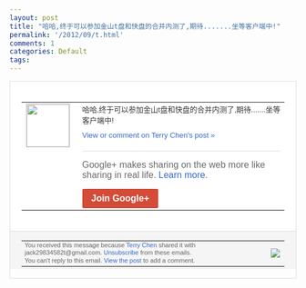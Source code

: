 ```yaml
---
layout: post
title: "哈哈,终于可以参加金山t盘和快盘的合并内测了,期待.......坐等客户端中!"
permalink: '/2012/09/t.html'
comments: 1
categories: Default
tags: 
---
```

<div style="border:solid 1px #dfdfdf;color:#686868;font:13px Arial"><div style="background-color:#fff;padding:20px;"><table cellpadding="0" cellspacing="0"><tr><td style="padding-right:15px;vertical-align:top"><a href="https://plus.google.com/_/notifications/emlink?emrecipient=110200756825219614165&amp;emid=CMCEupzXsrICFSMmcgodR04AAA&amp;path=%2F108643996575278738906&amp;dt=1347543632881&amp;uob=8"><img height="75" src="https://lh3.googleusercontent.com/-KKRGTyJ5Bl0/AAAAAAAAAAI/AAAAAAAAEEY/jllxqER5dCk/s75-c-k-a/photo.jpg" style="border:solid 1px #cccccc;" width="75"/></a></td><td style="width:578px;color:#333;font:13px Arial;vertical-align:top"><div style="padding-bottom:10px">哈哈,终于可以参加金山t盘和快盘的合并内<wbr/>测了,期待.......坐等客户端中!</div><a href="https://plus.google.com/_/notifications/emlink?emrecipient=110200756825219614165&amp;emid=CMCEupzXsrICFSMmcgodR04AAA&amp;path=%2F108643996575278738906%2Fposts%2FhtYTjrW2FUB%3Fgpinv%3DAMIXal8G2Xo9MZiyTvhKOagrPlvLRfmnlayuqPYYpCN1dhjKdRyYrfSa2cQf42ujdYtJ7XgCy9BrOvmvD0E3GDo1VI6_I6LJWsZIF1f9pqS7sULWHGBZIAc&amp;dt=1347543632881&amp;uob=8" style="color:#3366CC;text-decoration:none">View or comment on Terry Chen's post »</a><div style="margin-top:20px;border-top:solid 1px #dfdfdf"><div style="padding:15px 0;color:#686868;font:16px Arial">Google+ makes sharing on the web more like sharing in real life. <a href="http://www.google.com/+/learnmore/" style="color:#3366CC;text-decoration:none">Learn more</a>.</div><a href="https://plus.google.com/_/notifications/emlink?emrecipient=110200756825219614165&amp;emid=CMCEupzXsrICFSMmcgodR04AAA&amp;path=%2F%3Fgpinv%3DAMIXal8G2Xo9MZiyTvhKOagrPlvLRfmnlayuqPYYpCN1dhjKdRyYrfSa2cQf42ujdYtJ7XgCy9BrOvmvD0E3GDo1VI6_I6LJWsZIF1f9pqS7sULWHGBZIAc&amp;dt=1347543632881&amp;uob=8" style="display:inline-block;padding:7px 15px;background-color:#d44b38; color:#fff;font-size:16px; font-weight:bold;border-radius:2px;-webkit-border-radius:2px; -moz-border-radius:2px;border:solid 1px #c43b28; white-space:nowrap;text-decoration:none">Join Google+</a></div></td></tr></table></div><div style="border-top:solid 1px #dfdfdf;padding:0 20px; background-color:#f5f5f5"><table cellpadding="0" cellspacing="0" style="height:50px"><tbody><tr><td style="vertical-align:middle;width:100%; color:#636363;font:11px Arial; line-height:120%">You received this message because <a href="https://plus.google.com/_/notifications/emlink?emrecipient=110200756825219614165&amp;emid=CMCEupzXsrICFSMmcgodR04AAA&amp;path=%2F108643996575278738906%3Fgpinv%3DAMIXal8G2Xo9MZiyTvhKOagrPlvLRfmnlayuqPYYpCN1dhjKdRyYrfSa2cQf42ujdYtJ7XgCy9BrOvmvD0E3GDo1VI6_I6LJWsZIF1f9pqS7sULWHGBZIAc&amp;dt=1347543632881&amp;uob=8" style="color:#3366CC;text-decoration:none">Terry Chen</a> shared it with jack29834582t@gmail.com. <a href="https://plus.google.com/_/notifications/emlink?emrecipient=110200756825219614165&amp;emid=CMCEupzXsrICFSMmcgodR04AAA&amp;path=%2F_%2Fnonplus%2Femailsettings%3Fgpinv%3DAMIXal8G2Xo9MZiyTvhKOagrPlvLRfmnlayuqPYYpCN1dhjKdRyYrfSa2cQf42ujdYtJ7XgCy9BrOvmvD0E3GDo1VI6_I6LJWsZIF1f9pqS7sULWHGBZIAc%26est%3DADH5u8UGRmPHlYG_Irqt0FqaaDanLlBd93xHPwh4Im2pnXUgxbpgfxEaLd1Cpb6T4ZiquNxTjATrOjiL4RRdad13hiBVWUe0A7UwRv7DTZ6afRTZgjJr7TdAofgF9rlsuh7GxLbUul4nBd1BR1xiofOUBTOyVVhnuA&amp;dt=1347543632881&amp;uob=8" style="color:#3366CC;text-decoration:none">Unsubscribe</a> from these emails.<br/>You can't reply to this email. <a href="https://plus.google.com/_/notifications/emlink?emrecipient=110200756825219614165&amp;emid=CMCEupzXsrICFSMmcgodR04AAA&amp;path=%2F108643996575278738906%2Fposts%2FhtYTjrW2FUB%3Fgpinv%3DAMIXal8G2Xo9MZiyTvhKOagrPlvLRfmnlayuqPYYpCN1dhjKdRyYrfSa2cQf42ujdYtJ7XgCy9BrOvmvD0E3GDo1VI6_I6LJWsZIF1f9pqS7sULWHGBZIAc&amp;dt=1347543632881&amp;uob=8" style="color:#3366CC;text-decoration:none">View the post</a> to add a comment.<br/></td><td><img src="https://ssl.gstatic.com/s2/oz/images/notifications/logo/google-plus-6617a72bb36cc548861652780c9e6ff1.png"/></td></tr></tbody></table></div></div>
